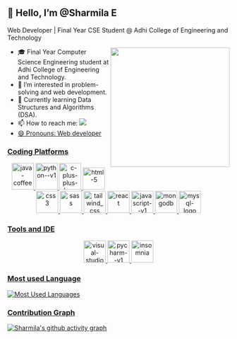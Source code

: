 ## 👋 Hello, I’m @Sharmila E

Web Developer | Final Year CSE Student @ Adhi College of Engineering and Technology

<img align='right' width='270' heigth='190' src='https://stephmason.com.au/assets/headergirl.png'>

- 🎓 Final Year Computer Science Engineering student at Adhi College of Engineering and Technology.
- 👀 I’m interested in problem-solving and web development.
- 🌱 Currently learning Data Structures and Algorithms (DSA).
- 📫 How to reach me:
  <a href='www.linkedin.com/in/sharmila-elumalai-62297127b'>
  <img src='https://img.shields.io/badge/LinkedIn-0077B5?style=for-the-badge&logo=linkedin&logoColor=white'>
- 😄 Pronouns: Web developer


### Coding Platforms

<p align="center">
  <img width="50" height="60" src="https://img.icons8.com/color/48/java-coffee-cup-logo--v1.png" alt="java-coffee-cup-logo--v1"/>
  <img width="50" height="60" src="https://img.icons8.com/color/48/python--v1.png" alt="python--v1"/>
  <img width="50" height="60" src="https://img.icons8.com/fluency/48/c-plus-plus-logo.png" alt="c-plus-plus-logo"/>
  <img width="50" height="50" src="https://img.icons8.com/fluency/50/html-5.png" alt="html-5"/>
  <img width="50" height="50" src="https://img.icons8.com/color/50/css3.png" alt="css3"/>
  <img width="50" height="50" src="https://seeklogo.com/images/S/sass-logo-E41E7734A8-seeklogo.com.png" alt="sass"/>
  <img width="50" height="50" src="https://img.icons8.com/color/50/tailwind_css.png" alt="tailwind_css"/>
  <img width="50" height="50" src="https://seeklogo.com/images/R/react-logo-7B3CE81517-seeklogo.com.png" alt="react"/>
  <img width="50" height="50" src="https://img.icons8.com/color/50/javascript--v1.png" alt="javascript--v1"/>
  <img width="50" height="50" src="https://seeklogo.com/images/M/mongodb-logo-D13D67C930-seeklogo.com.png" alt="mongodb"/>
  <img width="50" height="50" src="https://img.icons8.com/fluency/50/mysql-logo.png" alt="mysql-logo"/>
</p>

### Tools and IDE

<p align="center">
  <img width="50" height="50" src="https://img.icons8.com/fluency/50/visual-studio-code-2019.png" alt="visual-studio-code-2019"/>
  <img width="50" height="50" src="https://img.icons8.com/color/50/pycharm--v1.png" alt="pycharm--v1"/>
  <img width="50" height="50" src="https://seeklogo.com/images/I/insomnia-logo-A35E09EB19-seeklogo.com.png" alt="insomnia"/>
</p>



### Most used Language

![Most Used Languages](https://github-readme-stats.vercel.app/api/top-langs/?username=Sharmila200444&layout=compact)


### Contribution Graph

[![Sharmila's github activity graph](https://github-readme-activity-graph.vercel.app/graph?username=Sharmila200444&theme=dracula)](https://github.com/Sharmila200444/github-readme-activity-graph)

